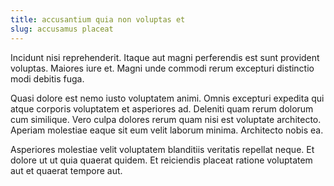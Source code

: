 ```yaml
---
title: accusantium quia non voluptas et
slug: accusamus placeat
---
```


Incidunt nisi reprehenderit. Itaque aut magni perferendis est sunt provident voluptas. Maiores iure et. Magni unde commodi rerum excepturi distinctio modi debitis fuga.

Quasi dolore est nemo iusto voluptatem animi. Omnis excepturi expedita qui atque corporis voluptatem et asperiores ad. Deleniti quam rerum dolorum cum similique. Vero culpa dolores rerum quam nisi est voluptate architecto. Aperiam molestiae eaque sit eum velit laborum minima. Architecto nobis ea.

Asperiores molestiae velit voluptatem blanditiis veritatis repellat neque. Et dolore ut ut quia quaerat quidem. Et reiciendis placeat ratione voluptatem aut et quaerat tempore aut.
